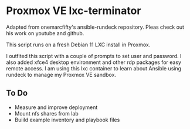 # Proxmox VE lxc-terminator
Adapted from onemarcfifty's ansible-rundeck repository. Pleas check out his work on youtube and github. 

This script runs on a fresh Debian 11 LXC install in Proxmox.

I outfited this script with a couple of prompts to set user and password. I also added xfce4 desktop environment and other rdp packages for easy remote access. I am using this lxc container to learn about Ansible using rundeck to manage my Proxmox VE sandbox.


## To Do
- Measure and improve deployment
- Mount nfs shares from lab
- Buiild example inventory and playbook files
